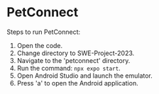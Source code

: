 # PetConnect

Steps to run PetConnect:

1. Open the code.
2. Change directory to SWE-Project-2023.
3. Navigate to the 'petconnect' directory.
4. Run the command: `npx expo start`.
5. Open Android Studio and launch the emulator.
6. Press 'a' to open the Android application.
